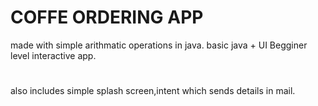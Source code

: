 # COFFE ORDERING APP
made with simple arithmatic operations in java.
basic java + UI  Begginer level interactive app.
#
also includes simple splash screen,intent which sends details in mail. 